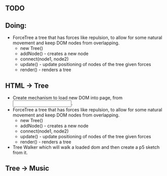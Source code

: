 ## TODO

## Doing:
  - ForceTree a tree that has forces like repulsion, to allow for some natural movement and keep DOM nodes from overlapping.
    * new Tree()
    * addNode() - creates a new node
    * connect(node1, node2)
    * update() - update positioning of nodes of the tree given forces
    * render() - renders a tree


## HTML -> Tree
  - Create mechanism to load new DOM into page, from  <input>.
  - ForceTree a tree that has forces like repulsion, to allow for some natural movement and keep DOM nodes from overlapping.
    * new Tree()
    * addNode() - creates a new node
    * connect(node1, node2)
    * update() - update positioning of nodes of the tree given forces
    * render() - renders a tree
  - Tree Walker which will walk a loaded dom and then create a p5 sketch from it.

## Tree -> Music